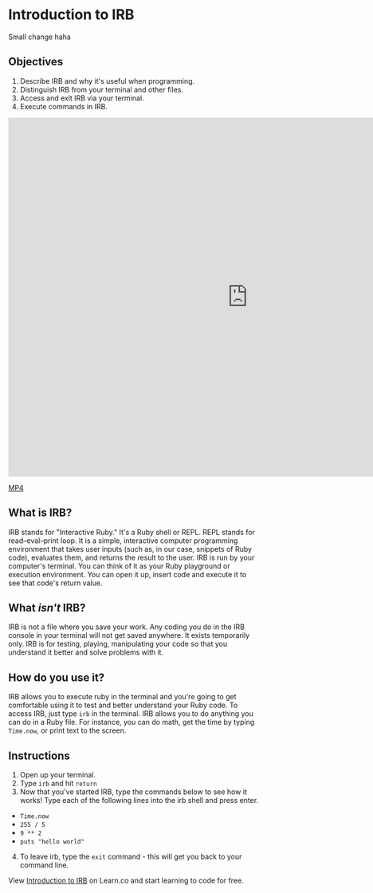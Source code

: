 # Introduction to IRB

Small change haha

## Objectives

1. Describe IRB and why it's useful when programming.
2. Distinguish IRB from your terminal and other files.
3. Access and exit IRB via your terminal.
4. Execute commands in IRB.

<iframe width="960" height="720" src="https://www.youtube.com/embed/WWh1uxqQI48?rel=0&amp;showinfo=0" frameborder="0" allowfullscreen></iframe>

[MP4](http://learn-co-videos.s3.amazonaws.com/ruby/intro-to-irb.mp4)



## What is IRB?

IRB stands for "Interactive Ruby." It's a Ruby shell or REPL. REPL stands for read–eval–print loop. It is a simple, interactive computer programming environment that takes user inputs (such as, in our case, snippets of Ruby code), evaluates them, and returns the result to the user. IRB is run by your computer's terminal. You can think of it as your Ruby playground or execution environment. You can open it up, insert code and execute it to see that code's return value.

## What *isn't* IRB?

IRB is not a file where you save your work. Any coding you do in the IRB console in your terminal will not get saved anywhere. It exists temporarily only. IRB is for testing, playing, manipulating your code so that you understand it better and solve problems with it.

## How do you use it?

IRB allows you to execute ruby in the terminal and you're going to get comfortable using it to test and better understand your Ruby code. To access IRB, just type `irb` in the terminal. IRB allows you to do anything you can do in a Ruby file. For instance, you can do math, get the time by typing `Time.now`, or print text to the screen.

## Instructions

1. Open up your terminal.
2. Type `irb` and hit `return`
3. Now that you've started IRB, type the commands below to see how it works! Type each of the following lines into the irb shell and press enter.

  * `Time.now`
  * `255 / 5`
  * `9 ** 2`
  * `puts "hello world"`
4. To leave irb, type the `exit` command - this will get you back to your command line.

<p data-visibility='hidden'>View <a href='https://learn.co/lessons/irb-readme' title='Introduction to IRB'>Introduction to IRB</a> on Learn.co and start learning to code for free.</p>
